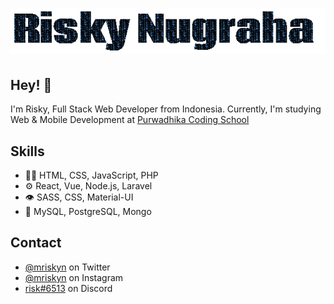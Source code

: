 <h1 align="center">
  <img src="https://raw.githubusercontent.com/mriskyn/mriskyn/master/name-gif.gif" alt="Risky Nugraha" />
</h1>

## Hey! 👋
I'm Risky, Full Stack Web Developer from Indonesia.
Currently, I'm studying Web & Mobile Development at [Purwadhika Coding School](https://purwadhika.com)

## Skills
- 👨‍💻 HTML, CSS, JavaScript, PHP
- ⚙️ React, Vue, Node.js, Laravel
- 👁️ SASS, CSS, Material-UI
- 💽 MySQL, PostgreSQL, Mongo

## Contact
- [@mriskyn](https://twitter.com/mriskyn) on Twitter
- [@mriskyn](https://instagram.com/mriskyn) on Instagram
- [risk#6513](./) on Discord
